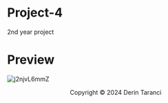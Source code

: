 # Project-4
2nd year project

# Preview
![j2njvL6mmZ](https://github.com/user-attachments/assets/db4f5c5f-973c-4478-a7a6-5f1e1621d157)
<p align="center">
  Copyright © 2024 Derin Taranci
</p>

